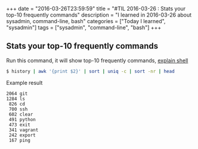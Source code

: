 +++
date = "2016-03-26T23:59:59"
title = "#TIL 2016-03-26 : Stats your top-10 frequently commands"
description = "I learned in 2016-03-26 about sysadmin, command-line, bash"
categories = ["Today I learned", "sysadmin"]
tags = ["sysadmin", "command-line", "bash"]
+++



## Stats your top-10 frequently commands

Run this command, it will show top-10 frequently commands, [explain shell](http://explainshell.com/explain?cmd=history+%7C+awk+%27%7Bprint+%242%7D%27+%7C+sort+%7C+uniq+-c+%7C+sort+-nr+%7C+head)

```bash
$ history | awk '{print $2}' | sort | uniq -c | sort -nr | head
```

Example result

```
2064 git
1284 ls
 826 cd
 700 ssh
 602 clear
 491 python
 473 exit
 341 vagrant
 242 export
 167 ping
```
